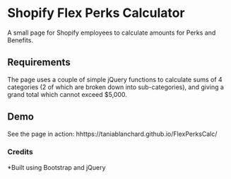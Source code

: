 # Shopify Flex Perks Calculator
A small page for Shopify employees to calculate amounts for Perks and Benefits. 

## Requirements
The page uses a couple of simple jQuery functions to calculate sums of 4 categories (2 of which are broken down into sub-categories), and giving a grand total which cannot exceed $5,000.

## Demo
See the page in action: hhttps://taniablanchard.github.io/FlexPerksCalc/

### Credits
*Built using Bootstrap and jQuery
